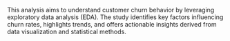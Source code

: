 This analysis aims to understand customer churn behavior by leveraging exploratory data analysis (EDA).
The study identifies key factors influencing churn rates, highlights trends, and offers actionable insights derived from data visualization and statistical methods.
